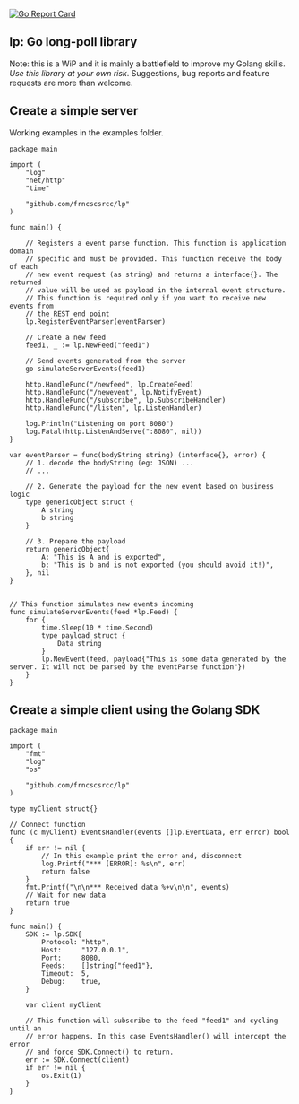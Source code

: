 [![Go Report Card](https://goreportcard.com/badge/github.com/frncscsrcc/lp)](https://goreportcard.com/report/github.com/frncscsrcc/lp)

lp: Go long-poll library
---

Note: this is a WiP and it is mainly a battlefield to improve my Golang skills.
*Use this library at your own risk*. Suggestions, bug reports and feature requests
are more than welcome.

Create a simple server
---

Working examples in the examples folder.

```
package main

import (
	"log"
	"net/http"
	"time"

	"github.com/frncscsrcc/lp"
)

func main() {

	// Registers a event parse function. This function is application domain
	// specific and must be provided. This function receive the body of each
	// new event request (as string) and returns a interface{}. The returned
	// value will be used as payload in the internal event structure.
	// This function is required only if you want to receive new events from
	// the REST end point
	lp.RegisterEventParser(eventParser)

	// Create a new feed
	feed1, _ := lp.NewFeed("feed1")

	// Send events generated from the server
	go simulateServerEvents(feed1)

	http.HandleFunc("/newfeed", lp.CreateFeed)
	http.HandleFunc("/newevent", lp.NotifyEvent)
	http.HandleFunc("/subscribe", lp.SubscribeHandler)
	http.HandleFunc("/listen", lp.ListenHandler)

	log.Println("Listening on port 8080")
	log.Fatal(http.ListenAndServe(":8080", nil))
}

var eventParser = func(bodyString string) (interface{}, error) {
	// 1. decode the bodyString (eg: JSON) ...
	// ...

	// 2. Generate the payload for the new event based on business logic
	type genericObject struct {
		A string
		b string
	}

	// 3. Prepare the payload
	return genericObject{
		A: "This is A and is exported",
		b: "This is b and is not exported (you should avoid it!)",
	}, nil
}


// This function simulates new events incoming
func simulateServerEvents(feed *lp.Feed) {
	for {
		time.Sleep(10 * time.Second)
		type payload struct {
			Data string
		}
		lp.NewEvent(feed, payload{"This is some data generated by the server. It will not be parsed by the eventParse function"})
	}
}

```

Create a simple client using the Golang SDK
---

```
package main

import (
	"fmt"
	"log"
	"os"

	"github.com/frncscsrcc/lp"
)

type myClient struct{}

// Connect function
func (c myClient) EventsHandler(events []lp.EventData, err error) bool {
	if err != nil {
		// In this example print the error and, disconnect
		log.Printf("*** [ERROR]: %s\n", err)
		return false
	}
	fmt.Printf("\n\n*** Received data %+v\n\n", events)
	// Wait for new data
	return true
}

func main() {
	SDK := lp.SDK{
		Protocol: "http",
		Host:     "127.0.0.1",
		Port:     8080,
		Feeds:    []string{"feed1"},
		Timeout:  5,
		Debug:    true,
	}

	var client myClient

	// This function will subscribe to the feed "feed1" and cycling until an
	// error happens. In this case EventsHandler() will intercept the error
	// and force SDK.Connect() to return.
	err := SDK.Connect(client)
	if err != nil {
		os.Exit(1)
	}
}
```
